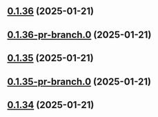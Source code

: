 ## [0.1.36](https://github.com/latha-414/AWS-CICD-web-app/compare/v0.1.36-pr-branch.0...v0.1.36) (2025-01-21)



## [0.1.36-pr-branch.0](https://github.com/latha-414/AWS-CICD-web-app/compare/v0.1.35...v0.1.36-pr-branch.0) (2025-01-21)



## [0.1.35](https://github.com/latha-414/AWS-CICD-web-app/compare/v0.1.35-pr-branch.0...v0.1.35) (2025-01-21)



## [0.1.35-pr-branch.0](https://github.com/latha-414/AWS-CICD-web-app/compare/v0.1.34...v0.1.35-pr-branch.0) (2025-01-21)



## [0.1.34](https://github.com/latha-414/AWS-CICD-web-app/compare/v0.1.34-pr-branch.0...v0.1.34) (2025-01-21)



